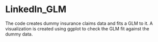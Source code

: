 # LinkedIn_GLM
The code creates dummy insurance claims data and fits a GLM to it.
A visualization is created using ggplot to check the GLM fit against the dummy data.
